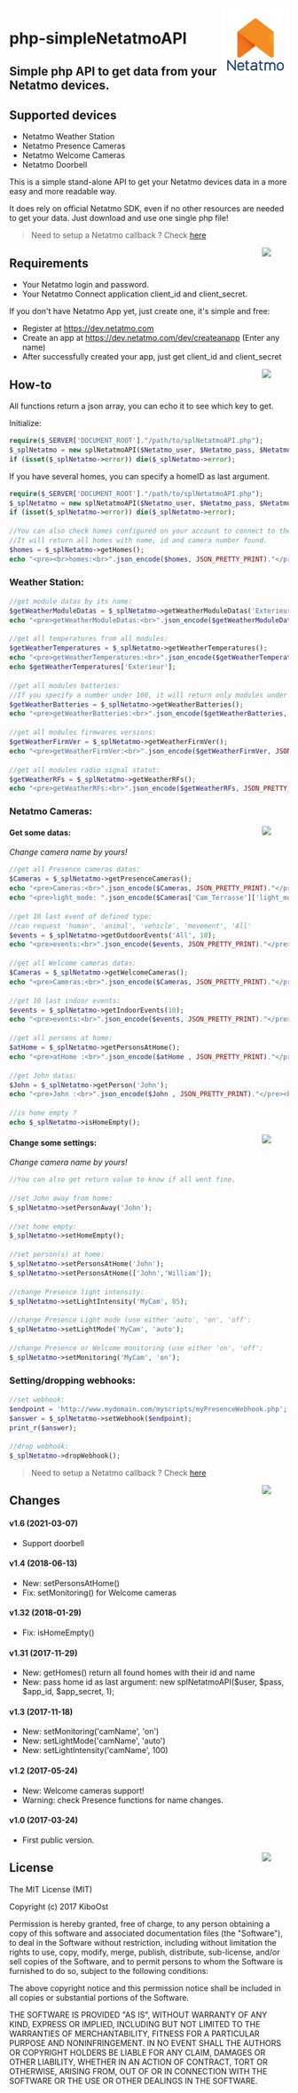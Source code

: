 

<img align="right" src="/readmeAssets/logoNetatmo.png" width="120">

# php-simpleNetatmoAPI

## Simple php API to get data from your Netatmo devices.

## Supported devices

- Netatmo Weather Station
- Netatmo Presence Cameras
- Netatmo Welcome Cameras
- Netatmo Doorbell

This is a simple stand-alone API to get your Netatmo devices data in a more easy and more readable way.

It does rely on official Netatmo SDK, even if no other resources are needed to get your data. Just download and use one single php file!

>Need to setup a Netatmo callback ? Check [here](/callback)

<img align="right" src="/readmeAssets/requirements.jpg" width="48">

## Requirements

- Your Netatmo login and password.
- Your Netatmo Connect application client_id and client_secret.

If you don't have Netatmo App yet, just create one, it's simple and free:

- Register at https://dev.netatmo.com
- Create an app at https://dev.netatmo.com/dev/createanapp (Enter any name)
- After successfully created your app, just get client_id and client_secret

<img align="right" src="/readmeAssets/howto.jpg" width="48">

## How-to

All functions return a json array, you can echo it to see which key to get.

Initialize:
```php
require($_SERVER['DOCUMENT_ROOT']."/path/to/splNetatmoAPI.php");
$_splNetatmo = new splNetatmoAPI($Netatmo_user, $Netatmo_pass, $Netatmo_app_id, $Netatmo_app_secret);
if (isset($_splNetatmo->error)) die($_splNetatmo->error);
```

If you have several homes, you can specify a homeID as last argument.
```php
require($_SERVER['DOCUMENT_ROOT']."/path/to/splNetatmoAPI.php");
$_splNetatmo = new splNetatmoAPI($Netatmo_user, $Netatmo_pass, $Netatmo_app_id, $Netatmo_app_secret, 1);
if (isset($_splNetatmo->error)) die($_splNetatmo->error);

//You can also check homes configured on your account to connect to the right one
//It will return all homes with name, id and camera number found.
$homes = $_splNetatmo->getHomes();
echo "<pre><br>homes:<br>".json_encode($homes, JSON_PRETTY_PRINT)."</pre><br>";
```

### Weather Station:

```php
//get module datas by its name:
$getWeatherModuleDatas = $_splNetatmo->getWeatherModuleDatas('Exterieur');
echo "<pre>getWeatherModuleDatas:<br>".json_encode($getWeatherModuleDatas, JSON_PRETTY_PRINT)."</pre><br>";

//get all temperatures from all modules:
$getWeatherTemperatures = $_splNetatmo->getWeatherTemperatures();
echo "<pre>getWeatherTemperatures:<br>".json_encode($getWeatherTemperatures, JSON_PRETTY_PRINT)."</pre><br>";
echo $getWeatherTemperatures['Exterieur'];

//get all modules batteries:
//If you specify a number under 100, it will return only modules under this number so you can get low batteries modules.
$getWeatherBatteries = $_splNetatmo->getWeatherBatteries();
echo "<pre>getWeatherBatteries:<br>".json_encode($getWeatherBatteries, JSON_PRETTY_PRINT)."</pre><br>";

//get all modules firmwares versions:
$getWeatherFirmVer = $_splNetatmo->getWeatherFirmVer();
echo "<pre>getWeatherFirmVer:<br>".json_encode($getWeatherFirmVer, JSON_PRETTY_PRINT)."</pre><br>";

//get all modules radio signal statut:
$getWeatherRFs = $_splNetatmo->getWeatherRFs();
echo "<pre>getWeatherRFs:<br>".json_encode($getWeatherRFs, JSON_PRETTY_PRINT)."</pre><br>";
```

### Netatmo Cameras:

<img align="right" src="/readmeAssets/read.jpg" width="48">

#### Get some datas:
*Change camera name by yours!*

```php
//get all Presence cameras datas:
$Cameras = $_splNetatmo->getPresenceCameras();
echo "<pre>Cameras:<br>".json_encode($Cameras, JSON_PRETTY_PRINT)."</pre><br>";
echo "<pre>light_mode: ".json_encode($Cameras['Cam_Terrasse']['light_mode_status'], JSON_PRETTY_PRINT)."</pre><br>";

//get 10 last event of defined type:
//can request 'human', 'animal', 'vehicle', 'movement', 'All'
$events = $_splNetatmo->getOutdoorEvents('All', 10);
echo "<pre>events:<br>".json_encode($events, JSON_PRETTY_PRINT)."</pre><br>";

//get all Welcome cameras datas:
$Cameras = $_splNetatmo->getWelcomeCameras();
echo "<pre>Cameras:<br>".json_encode($Cameras, JSON_PRETTY_PRINT)."</pre><br>";

//get 10 last indoor events:
$events = $_splNetatmo->getIndoorEvents(10);
echo "<pre>events:<br>".json_encode($events, JSON_PRETTY_PRINT)."</pre><br>";

//get all persons at home:
$atHome = $_splNetatmo->getPersonsAtHome();
echo "<pre>atHome :<br>".json_encode($atHome , JSON_PRETTY_PRINT)."</pre><br>";

//get John datas:
$John = $_splNetatmo->getPerson('John');
echo "<pre>John :<br>".json_encode($John , JSON_PRETTY_PRINT)."</pre><br>";

//is home empty ?
echo $_splNetatmo->isHomeEmpty();
```

<img align="right" src="/readmeAssets/set.jpg" width="48">

#### Change some settings:
*Change camera name by yours!*

```php
//You can also get return value to know if all went fine.

//set John away from home:
$_splNetatmo->setPersonAway('John');

//set home empty:
$_splNetatmo->setHomeEmpty();

//set person(s) at home:
$_splNetatmo->setPersonsAtHome('John');
$_splNetatmo->setPersonsAtHome(['John','William']);

//change Presence light intensity:
$_splNetatmo->setLightIntensity('MyCam', 85);

//change Presence Light mode (use either 'auto', 'on', 'off':
$_splNetatmo->setLightMode('MyCam', 'auto');

//change Presence or Welcome monitoring (use either 'on', 'off':
$_splNetatmo->setMonitoring('MyCam', 'on');

```

### Setting/dropping webhooks:

```php
//set webhook:
$endpoint = 'http://www.mydomain.com/myscripts/myPresenceWebhook.php';
$answer = $_splNetatmo->setWebhook($endpoint);
print_r($answer);

//drop webhook:
$_splNetatmo->dropWebhook();
```

>Need to setup a Netatmo callback ? Check [here](/callback)

<img align="right" src="/readmeAssets/changes.jpg" width="48">

## Changes

#### v1.6 (2021-03-07)
- Support doorbell

#### v1.4 (2018-06-13)
- New: setPersonsAtHome()
- Fix: setMonitoring() for Welcome cameras

#### v1.32 (2018-01-29)
 - Fix: isHomeEmpty()

#### v1.31 (2017-11-29)
- New: getHomes() return all found homes with their id and name
- New: pass home id as last argument: new splNetatmoAPI($user, $pass, $app_id, $app_secret, 1);

#### v1.3 (2017-11-18)
- New: setMonitoring('camName', 'on')
- New: setLightMode('camName', 'auto')
- New: setLightIntensity('camName', 100)

#### v1.2 (2017-05-24)
- New: Welcome cameras support!
- Warning: check Presence functions for name changes.

#### v1.0 (2017-03-24)
- First public version.

<img align="right" src="/readmeAssets/mit.jpg" width="48">

## License

The MIT License (MIT)

Copyright (c) 2017 KiboOst

Permission is hereby granted, free of charge, to any person obtaining a copy
of this software and associated documentation files (the "Software"), to deal
in the Software without restriction, including without limitation the rights
to use, copy, modify, merge, publish, distribute, sub-license, and/or sell
copies of the Software, and to permit persons to whom the Software is
furnished to do so, subject to the following conditions:

The above copyright notice and this permission notice shall be included in all
copies or substantial portions of the Software.

THE SOFTWARE IS PROVIDED "AS IS", WITHOUT WARRANTY OF ANY KIND, EXPRESS OR
IMPLIED, INCLUDING BUT NOT LIMITED TO THE WARRANTIES OF MERCHANTABILITY,
FITNESS FOR A PARTICULAR PURPOSE AND NONINFRINGEMENT. IN NO EVENT SHALL THE
AUTHORS OR COPYRIGHT HOLDERS BE LIABLE FOR ANY CLAIM, DAMAGES OR OTHER
LIABILITY, WHETHER IN AN ACTION OF CONTRACT, TORT OR OTHERWISE, ARISING FROM,
OUT OF OR IN CONNECTION WITH THE SOFTWARE OR THE USE OR OTHER DEALINGS IN THE
SOFTWARE.
